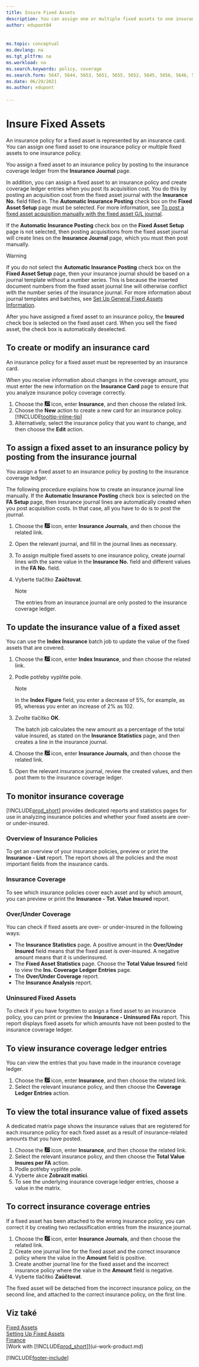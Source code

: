 ```yaml
---
title: Insure Fixed Assets
description: You can assign one or multiple fixed assets to one insurance policy by posting to the insurance coverage ledger from the **Insurance Journal** page.
author: edupont04


ms.topic: conceptual
ms.devlang: na
ms.tgt_pltfrm: na
ms.workload: na
ms.search.keywords: policy, coverage
ms.search.form: 5647, 5644, 5653, 5651, 5655, 5652, 5645, 5656, 5646, 5648, 9275
ms.date: 06/29/2021
ms.author: edupont

---
```

# Insure Fixed Assets
An insurance policy for a fixed asset is represented by an insurance card. You can assign one fixed asset to one insurance policy or multiple fixed assets to one insurance policy.

You assign a fixed asset to an insurance policy by posting to the insurance coverage ledger from the **Insurance Journal** page.

In addition, you can assign a fixed asset to an insurance policy and create coverage ledger entries when you post its acquisition cost. You do this by posting an acquisition cost from the fixed asset journal with the **Insurance No.** field filled in. The **Automatic Insurance Posting** check box on the **Fixed Asset Setup** page must be selected. For more information, see [To post a fixed asset acquisition manually with the fixed asset G/L journal](fa-how-acquire.md#to-post-a-fixed-asset-acquisition-manually-with-the-fixed-asset-gl-journal).

If the **Automatic Insurance Posting** check box on the **Fixed Asset Setup** page is not selected, then posting acquisitions from the fixed asset journal will create lines on the **Insurance Journal** page, which you must then post manually.

> [!WARNING]  
> If you do not select the **Automatic Insurance Posting** check box on the **Fixed Asset Setup** page, then your insurance journal should be based on a journal template without a number series. This is because the inserted document numbers from the fixed asset journal line will otherwise conflict with the number series of the insurance journal. For more information about journal templates and batches, see [Set Up General Fixed Assets Information](fa-how-setup-general.md).

After you have assigned a fixed asset to an insurance policy, the **Insured** check box is selected on the fixed asset card. When you sell the fixed asset, the check box is automatically deselected.

## To create or modify an insurance card
An insurance policy for a fixed asset must be represented by an insurance card.

When you receive information about changes in the coverage amount, you must enter the new information on the **Insurance Card** page to ensure that you analyze insurance policy coverage correctly.

1. Choose the ![Lightbulb that opens the Tell Me feature.](media/ui-search/search_small.png "Tell me what you want to do") icon, enter **Insurance**, and then choose the related link.
2. Choose the **New** action to create a new card for an insurance policy. [!INCLUDE[tooltip-inline-tip](includes/tooltip-inline-tip_md.md)]
3. Alternatively, select the insurance policy that you want to change, and then choose the **Edit** action.

## To assign a fixed asset to an insurance policy by posting from the insurance journal
You assign a fixed asset to an insurance policy by posting to the insurance coverage ledger.

The following procedure explains how to create an insurance journal line manually. If the **Automatic Insurance Posting** check box is selected on the **FA Setup** page, then insurance journal lines are automatically created when you post acquisition costs. In that case, all you have to do is to post the journal.

1. Choose the ![Lightbulb that opens the Tell Me feature.](media/ui-search/search_small.png "Tell me what you want to do") icon, enter **Insurance Journals**, and then choose the related link.
2. Open the relevant journal, and fill in the journal lines as necessary.
3. To assign multiple fixed assets to one insurance policy, create journal lines with the same value in the **Insurance No.** field and different values in the **FA No.** field.
4. Vyberte tlačítko **Zaúčtovat**.

   > [!NOTE]  
   > The entries from an insurance journal are only posted to the insurance coverage ledger.

## To update the insurance value of a fixed asset
You can use the **Index Insurance** batch job to update the value of the fixed assets that are covered.

1. Choose the ![Lightbulb that opens the Tell Me feature.](media/ui-search/search_small.png "Tell me what you want to do") icon, enter **Index Insurance**, and then choose the related link.
2. Podle potřeby vyplňte pole.

   > [!NOTE]  
   > In the **Index Figure** field, you enter a decrease of 5%, for example, as 95, whereas you enter an increase of 2% as 102.
3. Zvolte tlačítko **OK**.

   The batch job calculates the new amount as a percentage of the total value insured, as stated on the **Insurance Statistics** page, and then creates a line in the insurance journal.
4. Choose the ![Lightbulb that opens the Tell Me feature.](media/ui-search/search_small.png "Tell me what you want to do") icon, enter **Insurance Journals**, and then choose the related link.
5. Open the relevant insurance journal, review the created values, and then post them to the insurance coverage ledger.

## To monitor insurance coverage
[!INCLUDE[prod_short](includes/prod_short.md)] provides dedicated reports and statistics pages for use in analyzing insurance policies and whether your fixed assets are over- or under-insured.

### Overview of Insurance Policies
To get an overview of your insurance policies, preview or print the **Insurance - List** report. The report shows all the policies and the most important fields from the insurance cards.

### Insurance Coverage
To see which insurance policies cover each asset and by which amount, you can preview or print the **Insurance - Tot. Value Insured** report.

### Over/Under Coverage
You can check if fixed assets are over- or under-insured in the following ways:

* The **Insurance Statistics** page. A positive amount in the **Over/Under Insured** field means that the fixed asset is over-insured. A negative amount means that it is underinsured.
* The **Fixed Asset Statistics** page. Choose the **Total Value Insured** field to view the **Ins. Coverage Ledger Entries** page.
* The **Over/Under Coverage** report.
* The **Insurance Analysis** report.

### Uninsured Fixed Assets
To check if you have forgotten to assign a fixed asset to an insurance policy, you can print or preview the **Insurance - Uninsured FAs** report. This report displays fixed assets for which amounts have not been posted to the insurance coverage ledger.

## To view insurance coverage ledger entries
You can view the entries that you have made in the insurance coverage ledger.

1. Choose the ![Lightbulb that opens the Tell Me feature.](media/ui-search/search_small.png "Tell me what you want to do") icon, enter **Insurance**, and then choose the related link.
2. Select the relevant insurance policy, and then choose the **Coverage Ledger Entries** action.

## To view the total insurance value of fixed assets
A dedicated matrix page shows the insurance values that are registered for each insurance policy for each fixed asset as a result of insurance-related amounts that you have posted.

1. Choose the ![Lightbulb that opens the Tell Me feature.](media/ui-search/search_small.png "Tell me what you want to do") icon, enter **Insurance**, and then choose the related link.
2. Select the relevant insurance policy, and then choose the **Total Value Insures per FA** action.
3. Podle potřeby vyplňte pole.
4. Vyberte akce **Zobrazit matici**.
5. To see the underlying insurance coverage ledger entries, choose a value in the matrix.

## To correct insurance coverage entries
If a fixed asset has been attached to the wrong insurance policy, you can correct it by creating two reclassification entries from the insurance journal.

1. Choose the ![Lightbulb that opens the Tell Me feature.](media/ui-search/search_small.png "Tell me what you want to do") icon, enter **Insurance Journals**, and then choose the related link.
2. Create one journal line for the fixed asset and the correct insurance policy where the value in the **Amount** field is positive.
3. Create another journal line for the fixed asset and the incorrect insurance policy where the value in the **Amount** field is negative.
4. Vyberte tlačítko **Zaúčtovat**.

The fixed asset will be detached from the incorrect insurance policy, on the second line, and attached to the correct insurance policy, on the first line.

## Viz také
[Fixed Assets](fa-manage.md)  
[Setting Up Fixed Assets](fa-setup.md)  
[Finance](finance.md)  
[Work with [!INCLUDE[prod_short](includes/prod_short.md)]](ui-work-product.md)


[!INCLUDE[footer-include](includes/footer-banner.md)]